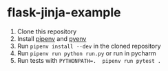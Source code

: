 # flask-jinja-example

1. Clone this repository
1. Install [pipenv](https://github.com/pypa/pipenv) and [pyenv](https://github.com/pyenv/pyenv-installer)
1. Run `pipenv install --dev` in the cloned repository
1. Run `pipenv run python run.py` or run in pycharm
1. Run tests with `PYTHONPATH=.  pipenv run pytest .`
